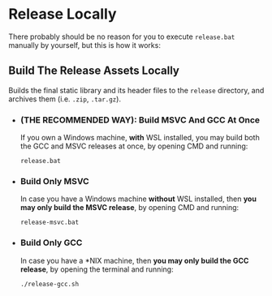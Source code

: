 # Release Locally

There probably should be no reason for you to execute `release.bat` manually by yourself,
but this is how it works: 

## Build The Release Assets Locally

Builds the final static library and its header files to the `release` directory, and archives them (i.e. `.zip`, `.tar.gz`).

- ### **(THE RECOMMENDED WAY):** Build MSVC And GCC At Once

  If you own a Windows machine, **with** WSL installed, you may build both the GCC and MSVC releases at once, by opening CMD and running:
  ```
  release.bat
  ```

- ### Build Only MSVC 

  In case you have a Windows machine **without** WSL installed, then **you may
only build the MSVC release**, by opening CMD and running:
  ```
  release-msvc.bat
  ```

- ### Build Only GCC

  In case you have a *NIX machine, then **you may only build the GCC release**, by
 opening the terminal and running:
  ```
  ./release-gcc.sh
  ```

